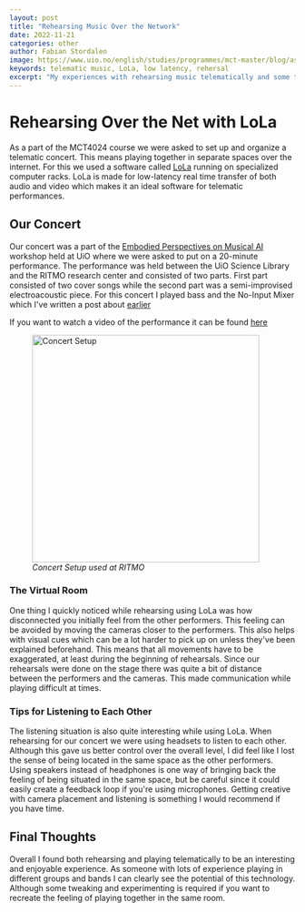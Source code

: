 ```yaml
---
layout: post
title: "Rehearsing Music Over the Network"
date: 2022-11-21 
categories: other
author: Fabian Stordalen
image: https://www.uio.no/english/studies/programmes/mct-master/blog/assets/image/2022_11_23_fabianst_setup.jpg
keywords: telematic music, LoLa, low latency, rehersal
excerpt: "My experiences with rehearsing music telematically and some tips."
---
```


# Rehearsing Over the Net with LoLa
As a part of the MCT4024 course we were asked to set up and organize a telematic concert. This means playing together in separate spaces over the internet. For this we used a software called [LoLa](https://lola.conts.it/) running on specialized computer racks. LoLa is made for low-latency real time transfer of both audio and video which makes it an ideal software for telematic performances.

## Our Concert
Our concert was a part of the [Embodied Perspectives on Musical AI](https://www.uio.no/ritmo/english/news-and-events/events/workshops/2022/embodied-ai/index.html) workshop held at UiO where we were asked to put on a 20-minute performance. The performance was held between the UiO Science Library and the RITMO research center and consisted of two parts. First part consisted of two cover songs while the second part was a semi-improvised electroacoustic piece. For this concert I played bass and the No-Input Mixer which I've written a post about [earlier](https://mct-master.github.io/audio-programming/2022/10/01/fabianst-no-input-mixing-pd.html) 

If you want to watch a video of the performance it can be found [here](https://youtu.be/pIq6TP2ox5c?t=423)

<figure style="float: none">
   <img src="https://www.uio.no/english/studies/programmes/mct-master/blog/assets/image/2022_11_23_fabianst_setup.jpg" alt="Concert Setup" title="" width="400" />
   <figcaption><i>Concert Setup used at RITMO</i></figcaption>
</figure>

### The Virtual Room
One thing I quickly noticed while rehearsing using LoLa was how disconnected you initially feel from the other performers. This feeling can be avoided by moving the cameras closer to the performers. This also helps with visual cues which can be a lot harder to pick up on unless they've been explained beforehand. This means that all movements have to be exaggerated, at least during the beginning of rehearsals. Since our rehearsals were done on the stage there was quite a bit of distance between the performers and the cameras. This made communication while playing difficult at times.

### Tips for Listening to Each Other
The listening situation is also quite interesting while using LoLa. When rehearsing for our concert we were using headsets to listen to each other. Although this gave us better control over the overall level, I did feel like I lost the sense of being located in the same space as the other performers. Using speakers instead of headphones is one way of bringing back the feeling of being situated in the same space, but be careful since it could easily create a feedback loop if you're using microphones. Getting creative with camera placement and listening is something I would recommend if you have time.

## Final Thoughts
Overall I found both rehearsing and playing telematically to be an interesting and enjoyable experience. As someone with lots of experience playing in different groups and bands I can clearly see the potential of this technology. Although some tweaking and experimenting is required if you want to recreate the feeling of playing together in the same room. 